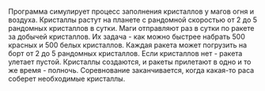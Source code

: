  Программа симулирует процесс заполнения кристаллов у магов огня и воздуха.
 Кристаллы растут на планете с рандомной скоростью от 2 до 5 рандомных кристаллов в сутки.
 Маги отправляют раз в сутки по ракете за добычей кристаллов.
 Их задача - как можно быстрее набрать 500 красных и 500 белых кристаллов.
 Каждая ракета может погрузить на борт от 2 до 5 рандомных кристаллов.
 Если кристаллов нет - ракета улетает пустой.
 Кристаллы создаются, и ракеты прилетают в одно и то же время - полночь.
 Соревнование заканчивается, когда какая-то раса соберет необходимые кристаллы.
